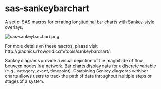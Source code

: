 # sas-sankeybarchart
A set of SAS macros for creating longitudinal bar charts with Sankey-style overlays. 

![sas-sankeybarchart png](https://github.com/RhoInc/sas-sankeybarchart/blob/master/img/SankeyBarChart.png)

For more details on these macros, please visit http://graphics.rhoworld.com/tools/sankeybarchart/. 

Sankey diagrams provide a visual depiction of the magnitude of flow between nodes in a network. Bar charts display data for a discrete variable (e.g., category, event, timepoint). Combining Sankey diagrams with bar charts allows users to track the path of data throughout multiple steps or stages of a system. 
